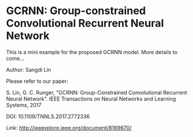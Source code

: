 # GCRNN: Group-constrained Convolutional Recurrent Neural Network
This is a mini example for the proposed GCRNN model. 
More details to come...

Author: Sangdi Lin


Please refer to our paper:

S. Lin, G. C. Runger, "GCRNN: Group-Constrained Convolutional Recurrent Neural Network". IEEE Transactions on Neural Networks and Learning Systems, 2017

DOI: 10.1109/TNNLS.2017.2772336

Link: http://ieeexplore.ieee.org/document/8169670/

